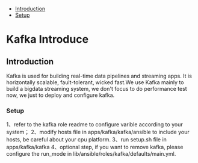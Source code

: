 * [Introduction](#1)
* [Setup](#3)

# Kafka Introduce
## <a name="1">Introduction</a>
Kafka is used for building real-time data pipelines and streaming apps. It is horizontally scalable, fault-tolerant, wicked fast.We use Kafka mainly to build a bigdata streaming system, we don't focus to do performance test now, we just to deploy and configure kafka.

### Setup
1、refer to the kafka role readme to configure varible according to your system；
2、modify hosts file in apps/kafka/kafka/ansible to include your hosts, be careful about your cpu platform.
3、run setup.sh file in apps/kafka/kafka
4、optional step, if you want to remove kafka, please configure the run_mode in lib/ansible/roles/kafka/defaults/main.yml.
